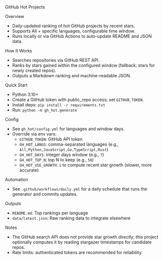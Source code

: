 GitHub Hot Projects

Overview
- Daily-updated ranking of hot GitHub projects by recent stars.
- Supports All + specific languages, configurable time window.
- Runs locally or via GitHub Actions to auto-update README and JSON data.

How It Works
- Searches repositories via GitHub REST API.
- Ranks by stars gained within the configured window (fallback: stars for newly created repos).
- Outputs a Markdown ranking and machine-readable JSON.

Quick Start
- Python 3.10+
- Create a GitHub token with public_repo access; set `GITHUB_TOKEN`.
- Install deps: `pip install -r requirements.txt`
- Run: `python -m gh_hot.generate`

Config
- See `gh_hot/config.yml` for languages and window days.
- Override via env vars:
  - `GITHUB_TOKEN`: GitHub API token
  - `GH_HOT_LANGS`: comma-separated languages (e.g., `All,Python,JavaScript,Go,TypeScript,Rust`)
  - `GH_HOT_DAYS`: integer days window (e.g., `7`)
  - `GH_HOT_TOP_N`: top N to keep (e.g., `50`)
  - `GH_HOT_USE_GROWTH`: `1` to compute recent star growth (slower, more accurate)

Automation
- See `.github/workflows/daily.yml` for a daily schedule that runs the generator and commits updates.

Outputs
- `README.md`: Top rankings per language
- `data/latest.json`: Raw ranking data to integrate elsewhere

Notes
- The GitHub search API does not provide star growth directly; this project optionally computes it by reading stargazer timestamps for candidate repos.
- Rate limits: authenticated tokens are recommended for reliability.

